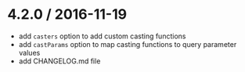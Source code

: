 4.2.0 / 2016-11-19
==================
 * add `casters` option to add custom casting functions
 * add `castParams` option to map casting functions to query parameter values
 * add CHANGELOG.md file